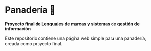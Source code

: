 # Panadería 🍞

**Proyecto final de Lenguajes de marcas y sistemas de gestión de información**

Este repositorio contiene una página web simple para una panadería, creada como proyecto final.